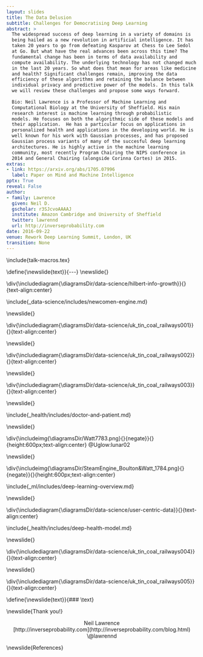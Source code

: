 ```yaml
---
layout: slides
title: The Data Delusion
subtitle: Challenges for Democratising Deep Learning
abstract: >
  The widespread success of deep learning in a variety of domains is
  being hailed as a new revolution in artificial intelligence. It has
  taken 20 years to go from defeating Kasparov at Chess to Lee Sedol
  at Go. But what have the real advances been across this time? The
  fundamental change has been in terms of data availability and
  compute availability. The underlying technology has not changed much
  in the last 20 years. So what does that mean for areas like medicine
  and health? Significant challenges remain, improving the data
  efficiency of these algorithms and retaining the balance between
  individual privacy and predictive power of the models. In this talk
  we will review these challenges and propose some ways forward. 
  
  Bio: Neil Lawrence is a Professor of Machine Learning and
  Computational Biology at the University of Sheffield. His main
  research interest is machine learning through probabilistic
  models. He focuses on both the algorithmic side of these models and
  their application.  He has a particular focus on applications in
  personalized health and applications in the developing world. He is
  well known for his work with Gaussian processes, and has proposed
  Gaussian process variants of many of the succesful deep learning
  architectures. He is highly active in the machine learning
  community, most recently Program Chairing the NIPS conference in
  2014 and General Chairing (alongside Corinna Cortes) in 2015.
extras:
- link: https://arxiv.org/abs/1705.07996
  label: Paper on Mind and Machine Intelligence
pptx: True
reveal: False
author:
- family: Lawrence
  given: Neil D.
  gscholar: r3SJcvoAAAAJ
  institute: Amazon Cambridge and University of Sheffield
  twitter: lawrennd
  url: http://inverseprobability.com
date: 2016-09-22
venue: Rework Deep Learning Summit, London, UK
transition: None
---
```


\include{talk-macros.tex}

\define{\newslide{text}}{---}
\newslide{}

\div{\includediagram{\diagramsDir/data-science/hilbert-info-growth}}{}{text-align:center}

\include{_data-science/includes/newcomen-engine.md}

\newslide{}

\div{\includediagram{\diagramsDir/data-science/uk_tin_coal_railways001}}{}{text-align:center}

\newslide{}

\div{\includediagram{\diagramsDir/data-science/uk_tin_coal_railways002}}{}{text-align:center}

\newslide{}

\div{\includediagram{\diagramsDir/data-science/uk_tin_coal_railways003}}{}{text-align:center}

\newslide{}

\include{_health/includes/doctor-and-patient.md}

\newslide{}

\div{\includeimg{\diagramsDir/Watt7783.png}{}{negate}}{}{height:600px;text-align:center}
@Uglow:lunar02


\newslide{}

\div{\includeimg{\diagramsDir/SteamEngine_Boulton&Watt_1784.png}{}{negate}}{}{height:600px;text-align:center}

\include{_ml/includes/deep-learning-overview.md}

\newslide{}
 
<!--<span class="fragment fade-in">-->
\div{\includediagram{\diagramsDir/data-science/user-centric-data}}{}{text-align:center}
<!--</span>-->


\include{_health/includes/deep-health-model.md}

\newslide{}

\div{\includediagram{\diagramsDir/data-science/uk_tin_coal_railways004}}{}{text-align:center}

\newslide{}

\div{\includediagram{\diagramsDir/data-science/uk_tin_coal_railways005}}{}{text-align:center}

\define{\newslide{text}}{### \text}

\newslide{Thank you!}

<center>Neil Lawrence</center>
<center>[http://inverseprobability.com](http://inverseprobability.com/blog.html)</center>
<center>\@lawrennd</center>

\newslide{References}
